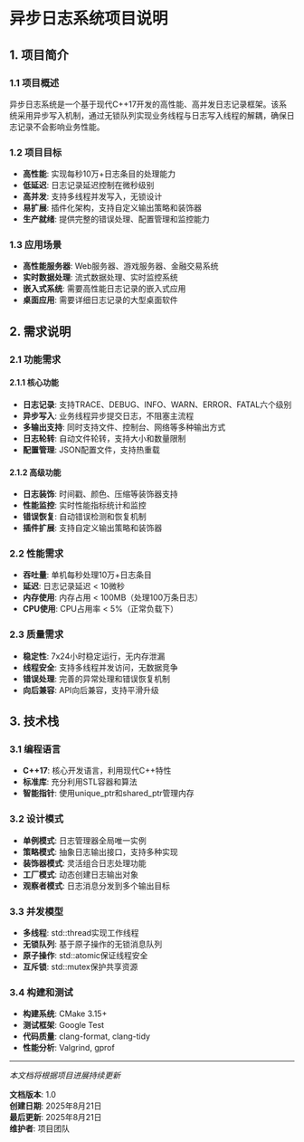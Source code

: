 # 异步日志系统项目说明

## 1. 项目简介

### 1.1 项目概述
异步日志系统是一个基于现代C++17开发的高性能、高并发日志记录框架。该系统采用异步写入机制，通过无锁队列实现业务线程与日志写入线程的解耦，确保日志记录不会影响业务性能。

### 1.2 项目目标
- **高性能**: 实现每秒10万+日志条目的处理能力
- **低延迟**: 日志记录延迟控制在微秒级别
- **高并发**: 支持多线程并发写入，无锁设计
- **易扩展**: 插件化架构，支持自定义输出策略和装饰器
- **生产就绪**: 提供完整的错误处理、配置管理和监控能力

### 1.3 应用场景
- **高性能服务器**: Web服务器、游戏服务器、金融交易系统
- **实时数据处理**: 流式数据处理、实时监控系统
- **嵌入式系统**: 需要高性能日志记录的嵌入式应用
- **桌面应用**: 需要详细日志记录的大型桌面软件

## 2. 需求说明

### 2.1 功能需求

#### 2.1.1 核心功能
- **日志记录**: 支持TRACE、DEBUG、INFO、WARN、ERROR、FATAL六个级别
- **异步写入**: 业务线程异步提交日志，不阻塞主流程
- **多输出支持**: 同时支持文件、控制台、网络等多种输出方式
- **日志轮转**: 自动文件轮转，支持大小和数量限制
- **配置管理**: JSON配置文件，支持热重载

#### 2.1.2 高级功能
- **日志装饰**: 时间戳、颜色、压缩等装饰器支持
- **性能监控**: 实时性能指标统计和监控
- **错误恢复**: 自动错误检测和恢复机制
- **插件扩展**: 支持自定义输出策略和装饰器

### 2.2 性能需求
- **吞吐量**: 单机每秒处理10万+日志条目
- **延迟**: 日志记录延迟 < 10微秒
- **内存使用**: 内存占用 < 100MB（处理100万条日志）
- **CPU使用**: CPU占用率 < 5%（正常负载下）

### 2.3 质量需求
- **稳定性**: 7x24小时稳定运行，无内存泄漏
- **线程安全**: 支持多线程并发访问，无数据竞争
- **错误处理**: 完善的异常处理和错误恢复机制
- **向后兼容**: API向后兼容，支持平滑升级

## 3. 技术栈

### 3.1 编程语言
- **C++17**: 核心开发语言，利用现代C++特性
- **标准库**: 充分利用STL容器和算法
- **智能指针**: 使用unique_ptr和shared_ptr管理内存

### 3.2 设计模式
- **单例模式**: 日志管理器全局唯一实例
- **策略模式**: 抽象日志输出接口，支持多种实现
- **装饰器模式**: 灵活组合日志处理功能
- **工厂模式**: 动态创建日志输出对象
- **观察者模式**: 日志消息分发到多个输出目标

### 3.3 并发模型
- **多线程**: std::thread实现工作线程
- **无锁队列**: 基于原子操作的无锁消息队列
- **原子操作**: std::atomic保证线程安全
- **互斥锁**: std::mutex保护共享资源

### 3.4 构建和测试
- **构建系统**: CMake 3.15+
- **测试框架**: Google Test
- **代码质量**: clang-format, clang-tidy
- **性能分析**: Valgrind, gprof
---

*本文档将根据项目进展持续更新*

**文档版本**: 1.0  
**创建日期**: 2025年8月21日  
**最后更新**: 2025年8月21日  
**维护者**: 项目团队
